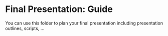 # Final Presentation: Guide

You can use this folder to plan your final presentation including presentation
outlines, scripts, ...

